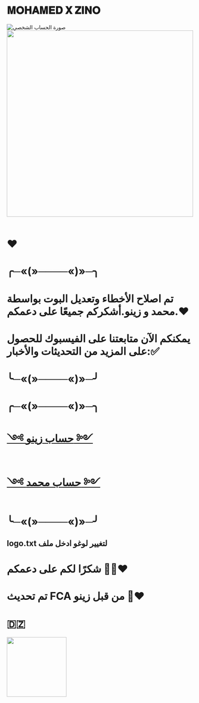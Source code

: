 # 𝐌𝐎𝐇𝐀𝐌𝐄𝐃 𝐗 𝐙𝐈𝐍𝐎

![صورة الحساب الشخصي](https://i.imgur.com/ScaJztZ.jpeg)
<img src="https://user-images.githubusercontent.com/74038190/212284115-f47cd8ff-2ffb-4b04-b5bf-4d1c14c0247f.gif" width="500">
<br><br>
# ❤️
# ╭─«(»────«)»─╮
# تم اصلاح الأخطاء وتعديل البوت بواسطة محمد و زينو.أشكركم جميعًا على دعمكم.❤️

# يمكنكم الآن متابعتنا على الفيسبوك للحصول على المزيد من التحديثات والأخبار:✅

# ╰─«(»────«)»─╯

# ╭─«(»────«)»─╮
# [༺ حساب زينو ༻](https://www.facebook.com/ZINO.EL.186590)
# [༺ حساب محمد ༻](https://www.facebook.com/horizon.404.dz.official)

# ╰─«(»────«)»─╯


## logo.txt لتغيير لوغو ادخل ملف


# شكرًا لكم على دعمكم  🫶🏻❤



# تم تحديث FCA من قبل زينو 🙂❤️

# 🇩🇿
<img src="https://user-images.githubusercontent.com/74038190/216649426-0c2ee152-84d8-4707-85c4-27a378d2f78a.gif" width="160" />
